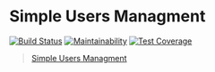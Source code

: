 # Simple Users Managment

[![Build Status](https://travis-ci.org/gabos31/rails-CRUD-app.svg?branch=master)](https://travis-ci.org/gabos31/rails-CRUD-app)
[![Maintainability](https://api.codeclimate.com/v1/badges/a9c12a53943309016656/maintainability)](https://codeclimate.com/github/gabos31/rails-CRUD-app/maintainability)
[![Test Coverage](https://api.codeclimate.com/v1/badges/a9c12a53943309016656/test_coverage)](https://codeclimate.com/github/gabos31/rails-CRUD-app/test_coverage)
> [Simple Users Managment](https://rails-crud-g31.herokuapp.com/)
